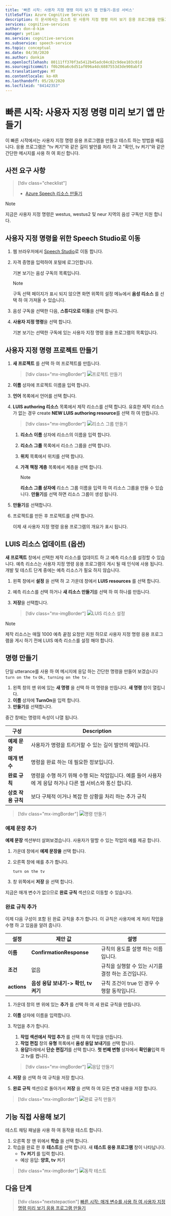 ```yaml
---
title: '빠른 시작: 사용자 지정 명령 미리 보기 앱 만들기-음성 서비스'
titleSuffix: Azure Cognitive Services
description: 이 문서에서는 호스트 된 사용자 지정 명령 미리 보기 응용 프로그램을 만들고 테스트 합니다. 응용 프로그램에서 길이 발언를 처리 합니다.
services: cognitive-services
author: don-d-kim
manager: yetian
ms.service: cognitive-services
ms.subservice: speech-service
ms.topic: conceptual
ms.date: 04/30/2020
ms.author: donkim
ms.openlocfilehash: 80111ff370f3a5412b45adc04c82c9dee103c01d
ms.sourcegitcommit: f0b206a6c6d51af096a4dc6887553d3de908abf3
ms.translationtype: MT
ms.contentlocale: ko-KR
ms.lasthandoff: 05/28/2020
ms.locfileid: "84142353"
---
```

# <a name="quickstart-create-a-custom-commands-preview-app"></a>빠른 시작: 사용자 지정 명령 미리 보기 앱 만들기

이 빠른 시작에서는 사용자 지정 명령 응용 프로그램을 만들고 테스트 하는 방법을 배웁니다.
응용 프로그램은 "tv 켜기"와 같은 길이 발언를 처리 하 고 "확인, tv 켜기"와 같은 간단한 메시지를 사용 하 여 회신 합니다.

## <a name="prerequisites"></a>사전 요구 사항

> [!div class="checklist"]
> * <a href="https://ms.portal.azure.com/#create/Microsoft.CognitiveServicesSpeechServices" target="_blank">Azure Speech 리소스 만들기<span class="docon docon-navigate-external x-hidden-focus"></span></a>

  > [!NOTE]
  > 지금은 사용자 지정 명령은 westus, westus2 및 neur 지역의 음성 구독만 지원 합니다.

## <a name="go-to-the-speech-studio-for-custom-commands"></a>사용자 지정 명령을 위한 Speech Studio로 이동

1. 웹 브라우저에서 [Speech Studio](https://speech.microsoft.com/)로 이동 합니다.
1. 자격 증명을 입력하여 포털에 로그인합니다.

   기본 보기는 음성 구독의 목록입니다.
    > [!NOTE]
    > 구독 선택 페이지가 표시 되지 않으면 화면 위쪽의 설정 메뉴에서 **음성 리소스** 를 선택 하 여 가져올 수 있습니다.

1. 음성 구독을 선택한 다음, **스튜디오로 이동**을 선택 합니다.
1. **사용자 지정 명령**을 선택 합니다.

     기본 보기는 선택한 구독에 있는 사용자 지정 명령 응용 프로그램의 목록입니다.

## <a name="create-a-custom-commands-project"></a>사용자 지정 명령 프로젝트 만들기

1. **새 프로젝트** 를 선택 하 여 프로젝트를 만듭니다.

   > [!div class="mx-imgBorder"]
   > ![프로젝트 만들기](media/custom-speech-commands/create-new-project.png)

1. **이름** 상자에 프로젝트 이름을 입력 합니다.
1. **언어** 목록에서 언어를 선택 합니다.
1. **LUIS authoring 리소스** 목록에서 제작 리소스를 선택 합니다. 유효한 제작 리소스가 없는 경우 create **NEW LUIS authoring resource**를 선택 하 여 만듭니다.

   > [!div class="mx-imgBorder"]
   > ![리소스 그룹 만들기](media/custom-speech-commands/create-new-resource.png)

   1. **리소스 이름** 상자에 리소스의 이름을 입력 합니다.
   1. **리소스 그룹** 목록에서 리소스 그룹을 선택 합니다.
   1. **위치** 목록에서 위치를 선택 합니다.
   1. **가격 책정 계층** 목록에서 계층을 선택 합니다.

      > [!NOTE]
      > **리소스 그룹 상자에** 리소스 그룹 이름을 입력 하 여 리소스 그룹을 만들 수 있습니다. **만들기**를 선택 하면 리소스 그룹이 생성 됩니다.

1. **만들기**를 선택합니다.
1. 프로젝트를 만든 후 프로젝트를 선택 합니다.

    이제 새 사용자 지정 명령 응용 프로그램의 개요가 표시 됩니다.

## <a name="update-luis-resources-optional"></a>LUIS 리소스 업데이트 (옵션)

**새 프로젝트** 창에서 선택한 제작 리소스를 업데이트 하 고 예측 리소스를 설정할 수 있습니다. 예측 리소스는 사용자 지정 명령 응용 프로그램이 게시 될 때 인식에 사용 됩니다. 개발 및 테스트 단계 중에는 예측 리소스가 필요 하지 않습니다.

1. 왼쪽 창에서 **설정** 을 선택 하 고 가운데 창에서 **LUIS resources** 를 선택 합니다.
1. 예측 리소스를 선택 하거나 **새 리소스 만들기**를 선택 하 여 하나를 만듭니다.
1. **저장**을 선택합니다.
    
    > [!div class="mx-imgBorder"]
    > ![LUIS 리소스 설정](media/custom-speech-commands/set-luis-resources.png)


> [!NOTE]
> 제작 리소스는 매월 1000 예측 끝점 요청만 지원 하므로 사용자 지정 명령 응용 프로그램을 게시 하기 전에 LUIS 예측 리소스를 설정 해야 합니다.


## <a name="create-a-command"></a>명령 만들기

단일 utterance를 사용 하 여 메시지에 응답 하는 간단한 명령을 만들어 보겠습니다 `turn on the tv` `Ok, turning on the tv` .

1. 왼쪽 창의 맨 위에 있는 **새 명령** 을 선택 하 여 명령을 만듭니다. **새 명령** 창이 열립니다.
1. **이름** 상자에 **TurnOn**을 입력 합니다.
1. **만들기**를 선택합니다.

중간 창에는 명령의 속성이 나열 됩니다.


| 구성            | Description                                                                                                                 |
| ---------------- | --------------------------------------------------------------------------------------------------------------------------- |
| **예제 문장** | 사용자가 명령을 트리거할 수 있는 길이 발언의 예입니다.                                                                 |
| **매개 변수**       | 명령을 완료 하는 데 필요한 정보입니다.                                                                                |
| **완료 규칙** | 명령을 수행 하기 위해 수행 되는 작업입니다. 예를 들어 사용자에 게 응답 하거나 다른 웹 서비스와 통신 합니다. |
| **상호 작용 규칙**   | 보다 구체적 이거나 복잡 한 상황을 처리 하는 추가 규칙                                                              |


> [!div class="mx-imgBorder"]
> ![명령 만들기](media/custom-speech-commands/create-add-command.png)


### <a name="add-example-sentences"></a>예제 문장 추가

**예제 문장** 섹션부터 살펴보겠습니다. 사용자가 말할 수 있는 작업의 예를 제공 합니다.

1. 가운데 창에서 **예제 문장을** 선택 합니다. 
1. 오른쪽 창에 예를 추가 합니다.

    ```
    turn on the tv
    ```

1. 창 위쪽에서 **저장** 을 선택 합니다.

지금은 매개 변수가 없으므로 **완료 규칙** 섹션으로 이동할 수 있습니다.

### <a name="add-a-completion-rule"></a>완료 규칙 추가

이제 다음 구성이 포함 된 완료 규칙을 추가 합니다. 이 규칙은 사용자에 게 처리 작업을 수행 하 고 있음을 알려 줍니다.


| 설정    | 제안 값                          | 설명                                        |
| ---------- | ---------------------------------------- | -------------------------------------------------- |
| **이름**  | **ConfirmationResponse**                  | 규칙의 용도를 설명 하는 이름입니다.          |
| **조건** | 없음                                     | 규칙을 실행할 수 있는 시기를 결정 하는 조건입니다.    |
| **actions**    | **음성 응답 보내기-> 확인, tv 켜기** | 규칙 조건이 true 인 경우 수행할 동작입니다. |

1. 가운데 창의 맨 위에 있는 **추가** 를 선택 하 여 새 완료 규칙을 만듭니다.
1. **이름** 상자에 이름을 입력합니다.
1. 작업을 추가 합니다.
   1. **작업 섹션에서** **작업 추가** 를 선택 하 여 작업을 만듭니다.
   1. **작업 편집** 창의 **유형** 목록에서 **음성 응답 보내기**를 선택 합니다.
   1. **응답**아래에서 **단순 편집기**를 선택 합니다. **첫 번째 변형** 상자에서 **확인을**입력 하 고 tv를 켭니다.

   > [!div class="mx-imgBorder"]
   > ![응답 만들기](media/custom-speech-commands/create-speech-response-action.png)

1. **저장** 을 선택 하 여 규칙을 저장 합니다.
1. **완료 규칙** 섹션으로 돌아가서 **저장** 을 선택 하 여 모든 변경 내용을 저장 합니다. 

> [!div class="mx-imgBorder"]
> ![완료 규칙 만들기](media/custom-speech-commands/create-basic-completion-response-rule.png)



## <a name="try-it-out"></a>기능 직접 사용해 보기

테스트 채팅 패널을 사용 하 여 동작을 테스트 합니다.
1. 오른쪽 창 맨 위에서 **학습** 을 선택 합니다.
1. 학습을 완료 한 후 **테스트**를 선택 합니다. 새 **테스트 응용 프로그램** 창이 나타납니다.
    - **Tv 켜기** 를 입력 합니다.
    - 예상 응답: **양호, tv** 켜기


> [!div class="mx-imgBorder"]
> ![동작 테스트](media/custom-speech-commands/create-basic-test-chat.png)

## <a name="next-steps"></a>다음 단계

> [!div class="nextstepaction"]
> [빠른 시작: 매개 변수를 사용 하 여 사용자 지정 명령 미리 보기 응용 프로그램 만들기](./quickstart-custom-speech-commands-create-parameters.md)

